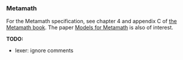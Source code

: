 ### Metamath

For the Metamath specification, see chapter 4 and appendix C of [the Metamath book][1]. The paper [Models for Metamath][2] is also of interest.

**TODO:**
- lexer: ignore comments

[1]: http://us.metamath.org/downloads/metamath.pdf
[2]: https://arxiv.org/abs/1601.07699
